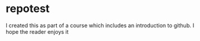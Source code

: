 # repotest
I created this as part of a course which includes an introduction to github.
I hope the reader enjoys it
